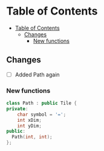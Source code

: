 # Table of Contents

- [Table of Contents](#table-of-contents)
  - [Changes](#changes)
    - [New functions](#new-functions)

## Changes

- [ ] Added Path again

### New functions

```c++
class Path : public Tile {
private:
    char symbol = '=';
    int xDim;
    int yDim;
public:
  Path(int, int);
};
```